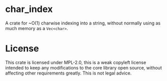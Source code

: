 # char\_index
A crate for ~O(1) charwise indexing into a string, without normally using as much memory as a `Vec<char>`.

# License
This crate is licensed under MPL-2.0, this is a weak copyleft license intended to keep any modifications 
to the core library open source, without affecting other requirements greatly. This is not legal advice.
